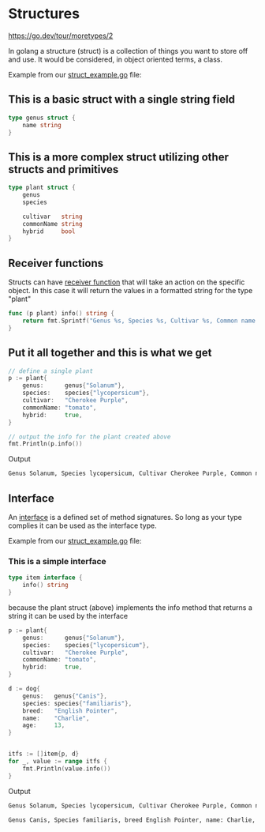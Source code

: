 # Structures

<https://go.dev/tour/moretypes/2>

In golang a structure (struct) is a collection of things you want to store off and use.  It would be considered, in object oriented terms, a class.

Example from our [struct_example.go](../examples/structures/struct_example.go) file:

## This is a basic struct with a single string field

```go
type genus struct {
    name string
}
```

## This is a more complex struct utilizing other structs and primitives

```go
type plant struct {
    genus
    species

    cultivar   string
    commonName string
    hybrid     bool
}
```

## Receiver functions

Structs can have [receiver function](https://go.dev/tour/methods/4) that will take an action on the specific object.  In this case it will return the values in a formatted string for the type "plant"

```go
func (p plant) info() string {
    return fmt.Sprintf("Genus %s, Species %s, Cultivar %s, Common name: %s, is hybrid %t\n", p.genus.name, p.species.name, p.cultivar, p.commonName, p.hybrid)
}
```

## Put it all together and this is what we get

```go
// define a single plant
p := plant{
    genus:      genus{"Solanum"},
    species:    species{"lycopersicum"},
    cultivar:   "Cherokee Purple",
    commonName: "tomato",
    hybrid:     true,
}

// output the info for the plant created above
fmt.Println(p.info())
```

Output

```bash
Genus Solanum, Species lycopersicum, Cultivar Cherokee Purple, Common name: tomato, is hybrid true
```

## Interface

An [interface](https://go.dev/tour/methods/9) is a defined set of method signatures.  So long as your type complies it can be used as the interface type.

Example from our [struct_example.go](../examples/structures/struct_example.go) file:

### This is a simple interface

```go
type item interface {
    info() string
}
```

because the plant struct (above) implements the info method that returns a string it can be used by the interface

```go
p := plant{
    genus:      genus{"Solanum"},
    species:    species{"lycopersicum"},
    cultivar:   "Cherokee Purple",
    commonName: "tomato",
    hybrid:     true,
}

d := dog{
    genus:   genus{"Canis"},
    species: species{"familiaris"},
    breed:   "English Pointer",
    name:    "Charlie",
    age:     13,
}


itfs := []item{p, d}
for _, value := range itfs {
    fmt.Println(value.info())
}
```

Output

```bash
Genus Solanum, Species lycopersicum, Cultivar Cherokee Purple, Common name: tomato, is hybrid true

Genus Canis, Species familiaris, breed English Pointer, name: Charlie, age 13
```
